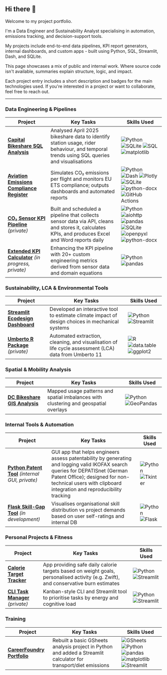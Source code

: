 ## Hi there 👋

Welcome to my project portfolio.

I'm a Data Engineer and Sustainability Analyst specialising in automation, emissions tracking, and decision-support tools.

My projects include end-to-end data pipelines, KPI report generators, internal dashboards, and custom apps - built using Python, SQL, Streamlit, Dash, and SQLite.

This page showcases a mix of public and internal work. Where source code isn't available, summaries explain structure, logic, and impact.

Each project entry includes a short description and badges for the main technologies used. If you're interested in a project or want to collaborate, feel free to reach out.

---

### Data Engineering & Pipelines
| Project | Key Tasks | Skills Used |
|---------|-----------|-------------|
| [**Capital Bikeshare SQL Analysis**](https://github.com/daniel-lee-wilkinson/capitalbikeshare_sql) | Analysed April 2025 bikeshare data to identify station usage, rider behaviour, and temporal trends using SQL queries and visualisations | ![Python](https://img.shields.io/badge/Python-3.11-blue?logo=python) ![SQLite](https://img.shields.io/badge/SQLite-grey?logo=sqlite) ![SQL](https://img.shields.io/badge/SQL-blue) ![matplotlib](https://img.shields.io/badge/matplotlib-blue?logo=matplotlib)  |
| [**Aviation Emissions Compliance Register**](https://github.com/daniel-lee-wilkinson/aviation-emissions-compliance-register) | Simulates CO₂ emissions per flight and monitors EU ETS compliance; outputs dashboards and automated reports | ![Python](https://img.shields.io/badge/Python-3.11-blue?logo=python) ![Dash](https://img.shields.io/badge/Dash-blue) ![Plotly](https://img.shields.io/badge/Plotly-blue?logo=plotly) ![SQLite](https://img.shields.io/badge/SQLite-grey?logo=sqlite) ![python-docx](https://img.shields.io/badge/python--docx-grey) ![GitHub Actions](https://img.shields.io/badge/GitHub_Actions-blue?logo=github-actions) |
| [**CO₂ Sensor KPI Pipeline**](https://github.com/daniel-lee-wilkinson/aerostream) *(private)* | Built and scheduled a pipeline that collects sensor data via API, cleans and stores it, calculates KPIs, and produces Excel and Word reports daily | ![Python](https://img.shields.io/badge/Python-3.11-blue?logo=python) ![aiohttp](https://img.shields.io/badge/aiohttp-grey) ![pandas](https://img.shields.io/badge/pandas-green?logo=pandas) ![SQLite](https://img.shields.io/badge/SQLite-grey?logo=sqlite) ![openpyxl](https://img.shields.io/badge/openpyxl-grey) ![python-docx](https://img.shields.io/badge/python--docx-grey) |
| [**Extended KPI Calculator**](https://github.com/daniel-lee-wilkinson/aerostream) *(in progress, private)* | Enhancing the KPI pipeline with 20+ custom engineering metrics derived from sensor data and domain equations | ![Python](https://img.shields.io/badge/Python-3.11-blue?logo=python) ![pandas](https://img.shields.io/badge/pandas-green?logo=pandas) |


### Sustainability, LCA & Environmental Tools
| Project | Key Tasks | Skills Used |
|---------|-----------|-------------|
| [**Streamlit Ecodesign Dashboard**](https://github.com/daniel-lee-wilkinson/aerostream) | Developed an interactive tool to estimate climate impact of design choices in mechanical systems | ![Python](https://img.shields.io/badge/Python-3.11-blue?logo=python) ![Streamlit](https://img.shields.io/badge/Streamlit-red?logo=streamlit) |
| [**Umberto R Package**](https://github.com/daniel-lee-wilkinson/openlca-2-r) *(private)* | Automated extraction, cleaning, and visualisation of life cycle assessment (LCA) data from Umberto 11 | ![R](https://img.shields.io/badge/R-blue?logo=r) ![data.table](https://img.shields.io/badge/data.table-green) ![ggplot2](https://img.shields.io/badge/ggplot2-blue) |

### Spatial & Mobility Analysis
| Project | Key Tasks | Skills Used |
|---------|-----------|-------------|
| [**DC Bikeshare GIS Analysis**](https://github.com/daniel-lee-wilkinson/capitalbikeshare_station_analysis) | Mapped usage patterns and spatial imbalances with clustering and geospatial overlays | ![Python](https://img.shields.io/badge/Python-3.11-blue?logo=python) ![GeoPandas](https://img.shields.io/badge/GeoPandas-green) |

### Internal Tools & Automation
| Project | Key Tasks | Skills Used |
|---------|-----------|-------------|
| [**Python Patent Tool**](https://github.com/daniel-lee-wilkinson/aerostream) *(internal GUI, private)* | GUI app that helps engineers assess patentability by generating and logging valid IKOFAX search queries for DEPATISnet (German Patent Office); designed for non-technical users with clipboard integration and reproducibility tracking | ![Python](https://img.shields.io/badge/Python-3.11-blue?logo=python) ![Tkinter](https://img.shields.io/badge/Tkinter-grey) |
| [**Flask Skill-Gap Tool**](https://github.com/daniel-lee-wilkinson/skill-bubbles) *(in development)* | Visualises organisational skill distribution vs project demands based on user self-ratings and internal DB | ![Python](https://img.shields.io/badge/Python-3.11-blue?logo=python) ![Flask](https://img.shields.io/badge/Flask-grey?logo=flask) |

### Personal Projects & Fitness
| Project | Key Tasks | Skills Used |
|---------|-----------|-------------|
| [**Calorie Target Tracker**](https://github.com/daniel-lee-wilkinson/calorie_calculator) | App providing safe daily calorie targets based on weight goals, personalised activity (e.g. Zwift), and conservative burn estimates | ![Python](https://img.shields.io/badge/Python-3.11-blue?logo=python) ![Streamlit](https://img.shields.io/badge/Streamlit-red?logo=streamlit) |
| [**CLI Task Manager**](https://github.com/daniel-lee-wilkinson/task-webapp) *(private)* | Kanban-style CLI and Streamlit tool to prioritise tasks by energy and cognitive load | ![Python](https://img.shields.io/badge/Python-3.11-blue?logo=python) ![Streamlit](https://img.shields.io/badge/Streamlit-red?logo=streamlit) |

### Training
| Project | Key Tasks | Skills Used |
|---------|-----------|-------------|
| [**CareerFoundry Portfolio**](https://github.com/daniel-lee-wilkinson/careerfoundry_DA) | Rebuilt a basic GSheets analysis project in Python and added a Streamlit calculator for transport/diet emissions | ![GSheets](https://img.shields.io/badge/Google_Sheets-grey?logo=googlesheets) ![Python](https://img.shields.io/badge/Python-3.11-blue?logo=python) ![pandas](https://img.shields.io/badge/pandas-green?logo=pandas) ![matplotlib](https://img.shields.io/badge/matplotlib-blue?logo=matplotlib) ![Streamlit](https://img.shields.io/badge/Streamlit-red?logo=streamlit) |
